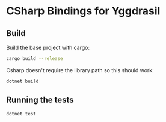 # CSharp Bindings for Yggdrasil

## Build

Build the base project with cargo:

```bash
cargo build --release
```

Csharp doesn't require the library path so this should work:

```bash
dotnet build
```

## Running the tests

```bash
dotnet test
```
